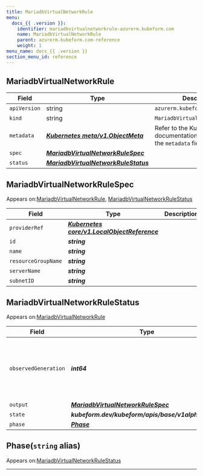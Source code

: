 ```yaml
---
title: MariadbVirtualNetworkRule
menu:
  docs_{{ .version }}:
    identifier: mariadbvirtualnetworkrule-azurerm.kubeform.com
    name: MariadbVirtualNetworkRule
    parent: azurerm.kubeform.com-reference
    weight: 1
menu_name: docs_{{ .version }}
section_menu_id: reference
---
```


## MariadbVirtualNetworkRule
| Field | Type | Description |
| ------ | ----- | ----------- |
| `apiVersion` | string | `azurerm.kubeform.com/v1alpha1` |
|    `kind` | string | `MariadbVirtualNetworkRule` |
| `metadata` | ***[Kubernetes meta/v1.ObjectMeta](https://v1-18.docs.kubernetes.io/docs/reference/generated/kubernetes-api/v1.18/#objectmeta-v1-meta)***|Refer to the Kubernetes API documentation for the fields of the `metadata` field.|
| `spec` | ***[MariadbVirtualNetworkRuleSpec](#mariadbvirtualnetworkrulespec)***||
| `status` | ***[MariadbVirtualNetworkRuleStatus](#mariadbvirtualnetworkrulestatus)***||
## MariadbVirtualNetworkRuleSpec

Appears on:[MariadbVirtualNetworkRule](#mariadbvirtualnetworkrule), [MariadbVirtualNetworkRuleStatus](#mariadbvirtualnetworkrulestatus)

| Field | Type | Description |
| ------ | ----- | ----------- |
| `providerRef` | ***[Kubernetes core/v1.LocalObjectReference](https://v1-18.docs.kubernetes.io/docs/reference/generated/kubernetes-api/v1.18/#localobjectreference-v1-core)***||
| `id` | ***string***||
| `name` | ***string***||
| `resourceGroupName` | ***string***||
| `serverName` | ***string***||
| `subnetID` | ***string***||
## MariadbVirtualNetworkRuleStatus

Appears on:[MariadbVirtualNetworkRule](#mariadbvirtualnetworkrule)

| Field | Type | Description |
| ------ | ----- | ----------- |
| `observedGeneration` | ***int64***| ***(Optional)*** Resource generation, which is updated on mutation by the API Server.|
| `output` | ***[MariadbVirtualNetworkRuleSpec](#mariadbvirtualnetworkrulespec)***| ***(Optional)*** |
| `state` | ***kubeform.dev/kubeform/apis/base/v1alpha1.State***| ***(Optional)*** |
| `phase` | ***[Phase](#phase)***| ***(Optional)*** |
## Phase(`string` alias)

Appears on:[MariadbVirtualNetworkRuleStatus](#mariadbvirtualnetworkrulestatus)

---
